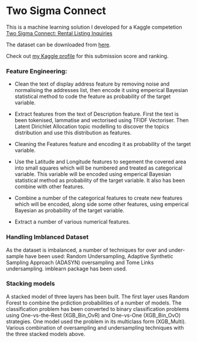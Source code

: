 # Two Sigma Connect
This is a machine learning solution I developed for a Kaggle competetion [Two Sigma Connect: Rental Listing Inquiries](https://www.kaggle.com/c/two-sigma-connect-rental-listing-inquiries)

The dataset can be downloaded from [here](https://www.kaggle.com/c/two-sigma-connect-rental-listing-inquiries/data).

Check out [my Kaggle profile](www.kaggle.com/mikdam/competition/) for this submission score and ranking.

### Feature Engineering:

* Clean the text of display address feature by removing noise and normalising the addresses list, then encode it using emperical Bayesian statistical method to code the feature as probability of the target variable.

* Extract features from the text of Description feature. First the text is been tokenised, lammatise and vectorised using TFIDF Vectoriser. Then Latent Dirichlet Allocation topic modelling to discover the topics distribution and use this distribution as features.

* Cleaning the Features feature and encoding it as probability of the target variable.

* Use the Latitude and Longitude features to segement the covered area into small squares which will be numbered and treated as categorical variable. This variable will be encoded using emperical Bayesian statistical method as probability of the target variable. It also has been combine with other features.

* Combine a number of the categorical  features to create new features which will be encoded, along side some other features, using emperical Bayesian as probability of the target variable.

* Extract a number of various numerical features.

### Handling Imblanced Dataset

As the dataset is imbalanced, a number of techniques for over and under-sample have been used: Random Undersampling,  Adaptive Synthetic Sampling Approach (ADASYN) oversampling and Tome Links undersampling. imblearn package has been used.

### Stacking models
A stacked model of three layers has been built. The  first layer uses Random Forest to combine the prdiction probabilities of a number of models. The classification problem has been converted to binary classification problems using One-vs-the-Rest (XGB_Bin_OvR) and One-vs-One (XGB_Bin_OvO) strategies. One model used the problem in its multiclass form (XGB_Multi). Various combination of oversampling and undersampling techniques with the three stacked models above.
